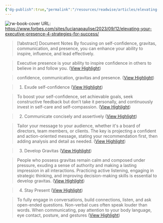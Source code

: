 ```yaml
---
{"dg-publish":true,"permalink":"/resources/readwise/articles/elevating-your-executive-presence-4-strategies-for-success/","tags":["articles","til","executivePresence","leadership"],"created":"","updated":""}
---
```


![rw-book-cover](https://imageio.forbes.com/specials-images/imageserve/650077ceae05abed726445b8/0x0.jpg?format=jpg&width=1200)
URL: https://www.forbes.com/sites/lucianapaulise/2023/09/12/elevating-your-executive-presence-4-strategies-for-success/
> [!abstract] Document Notes
> By focusing on self-confidence, gravitas, communication, and presence, you can enhance your ability to inspire, influence, and lead effectively.

> Executive presence is your ability to inspire confidence in others to believe in and follow you. ([View Highlight](https://read.readwise.io/read/01hb2cq5yn3va93rjjrctdx27j))

> confidence, communication, gravitas and presence. ([View Highlight](https://read.readwise.io/read/01hb2cr0e4b1x9nj0t2at12em7))

> 1) Exude self-confidence ([View Highlight](https://read.readwise.io/read/01hb2cre2dw1c52k9y4w42q11w))

> To boost your self-confidence, set achievable goals, seek constructive feedback but don’t take it personally, and continuously invest in self-care and self-compassion. ([View Highlight](https://read.readwise.io/read/01hb2cta7c27z3wjyvvjbp3zme))

> 2) Communicate concisely and assertively ([View Highlight](https://read.readwise.io/read/01hb2ct2v7j43yygxssb10wn4p))

> Tailor your message to your audience, whether it's a board of directors, team members, or clients. The key is projecting a confident and action-oriented message, stating your recommendation first, then adding analysis and detail as needed. ([View Highlight](https://read.readwise.io/read/01hb2cx6b8wyshfw0xks8zs5m5))

> 3) Develop Gravitas ([View Highlight](https://read.readwise.io/read/01hb2cxgxr6bzmzp7591912xjs))

> People who possess gravitas remain calm and composed under pressure, exuding a sense of authority and making a lasting impression in all interactions. Practicing active listening, engaging in strategic thinking, and improving decision-making skills is essential to develop gravitas. ([View Highlight](https://read.readwise.io/read/01hb2czyf1h811mppgz2xr185v))

> 4) Stay Present ([View Highlight](https://read.readwise.io/read/01hb2d3g4p7jx3j5qt1mc5rej4))

> To fully engage in conversations, build connections, listen, and ask open-ended questions. Non-verbal cues often speak louder than words. When communicating, pay attention to your body language, eye contact, posture, and gestures ([View Highlight](https://read.readwise.io/read/01hb2d551vk0vsrefa7x8s4g0k))

